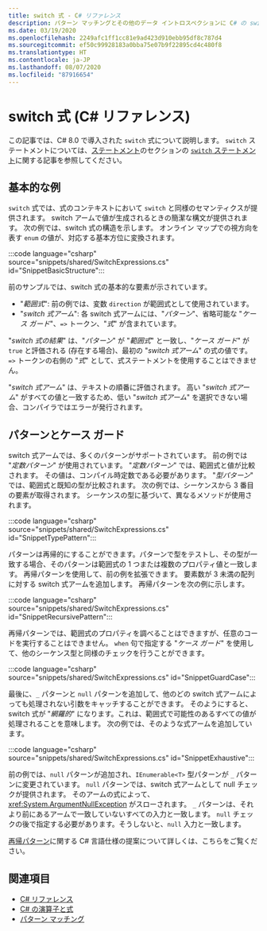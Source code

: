 ```yaml
---
title: switch 式 - C# リファレンス
description: パターン マッチングとその他のデータ イントロスペクションに C# の switch 式を使用する方法について説明します
ms.date: 03/19/2020
ms.openlocfilehash: 2249afc1ff1cc81e9ad423d910ebb95df8c787d4
ms.sourcegitcommit: ef50c99928183a0bba75e07b9f22895cd4c480f8
ms.translationtype: HT
ms.contentlocale: ja-JP
ms.lasthandoff: 08/07/2020
ms.locfileid: "87916654"
---
```

# <a name="switch-expression-c-reference"></a>switch 式 (C# リファレンス)

この記事では、C# 8.0 で導入された `switch` 式について説明します。 `switch` ステートメントについては、[ステートメント](../keywords/index.md)のセクションの [`switch` ステートメント](../keywords/switch.md)に関する記事を参照してください。

## <a name="basic-example"></a>基本的な例

`switch` 式では、式のコンテキストにおいて `switch` と同様のセマンティクスが提供されます。 switch アームで値が生成されるときの簡潔な構文が提供されます。 次の例では、switch 式の構造を示します。 オンライン マップでの視方向を表す `enum` の値が、対応する基本方位に変換されます。

:::code language="csharp" source="snippets/shared/SwitchExpressions.cs" id="SnippetBasicStructure":::

前のサンプルでは、switch 式の基本的な要素が示されています。

- "*範囲式*": 前の例では、変数 `direction` が範囲式として使用されています。
- "*switch 式アーム*": 各 switch 式アームには、"*パターン*"、省略可能な "*ケース ガード*"、`=>` トークン、"*式*" が含まれています。

"*switch 式の結果*" は、"*パターン*" が "*範囲式*" と一致し、"*ケース ガード*" が `true` と評価される (存在する場合)、最初の "*switch 式アーム*" の式の値です。 `=>` トークンの右側の "*式*" として、式ステートメントを使用することはできません。

"*switch 式アーム*" は、テキストの順番に評価されます。 高い "*switch 式アーム*" がすべての値と一致するため、低い "*switch 式アーム*" を選択できない場合、コンパイラではエラーが発行されます。

## <a name="patterns-and-case-guards"></a>パターンとケース ガード

switch 式アームでは、多くのパターンがサポートされています。 前の例では "*定数パターン*" が使用されています。 "*定数パターン*" では、範囲式と値が比較されます。 その値は、コンパイル時定数である必要があります。 "*型パターン*" では、範囲式と既知の型が比較されます。 次の例では、シーケンスから 3 番目の要素が取得されます。 シーケンスの型に基づいて、異なるメソッドが使用されます。

:::code language="csharp" source="snippets/shared/SwitchExpressions.cs" id="SnippetTypePattern":::

パターンは再帰的にすることができます。パターンで型をテストし、その型が一致する場合、そのパターンは範囲式の 1 つまたは複数のプロパティ値と一致します。 再帰パターンを使用して、前の例を拡張できます。 要素数が 3 未満の配列に対する switch 式アームを追加します。 再帰パターンを次の例に示します。

:::code language="csharp" source="snippets/shared/SwitchExpressions.cs" id="SnippetRecursivePattern":::

再帰パターンでは、範囲式のプロパティを調べることはできますが、任意のコードを実行することはできません。 `when` 句で指定する "*ケース ガード*" を使用して、他のシーケンス型と同様のチェックを行うことができます。

:::code language="csharp" source="snippets/shared/SwitchExpressions.cs" id="SnippetGuardCase":::

最後に、`_` パターンと `null` パターンを追加して、他のどの switch 式アームによっても処理されない引数をキャッチすることができます。 そのようにすると、switch 式が "*網羅的*" になります。これは、範囲式で可能性のあるすべての値が処理されることを意味します。 次の例では、そのような式アームを追加しています。

:::code language="csharp" source="snippets/shared/SwitchExpressions.cs" id="SnippetExhaustive":::

前の例では、`null` パターンが追加され、`IEnumerable<T>` 型パターンが `_` パターンに変更されています。 `null` パターンでは、switch 式アームとして null チェックが提供されます。 そのアームの式によって、<xref:System.ArgumentNullException> がスローされます。 `_` パターンは、それより前にあるアームで一致していないすべての入力と一致します。 `null` チェックの後で指定する必要があります。そうしないと、`null` 入力と一致します。

[再帰パターン](~/_csharplang/proposals/csharp-8.0/patterns.md#switch-expression)に関する C# 言語仕様の提案について詳しくは、こちらをご覧ください。

## <a name="see-also"></a>関連項目

- [C# リファレンス](../index.md)
- [C# の演算子と式](index.md)
- [パターン マッチング](../../pattern-matching.md)
